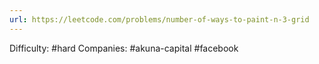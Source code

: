 ```yaml
---
url: https://leetcode.com/problems/number-of-ways-to-paint-n-3-grid
---
```


Difficulty: #hard
Companies: #akuna-capital #facebook